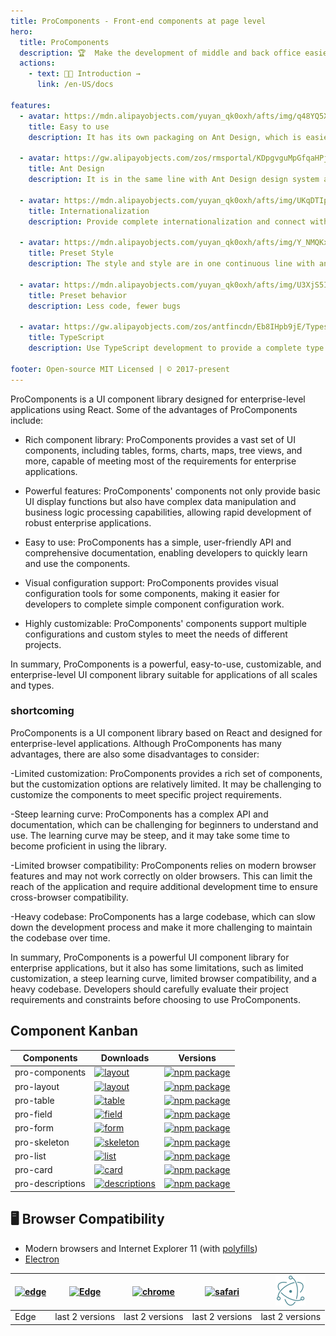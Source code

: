 ```yaml
---
title: ProComponents - Front-end components at page level
hero:
  title: ProComponents
  description: 🏆  Make the development of middle and back office easier
  actions:
    - text: 🏮🏮 Introduction →
      link: /en-US/docs

features:
  - avatar: https://mdn.alipayobjects.com/yuyan_qk0oxh/afts/img/q48YQ5X4ytAAAAAAAAAAAAAAFl94AQBr
    title: Easy to use
    description: It has its own packaging on Ant Design, which is easier to use

  - avatar: https://gw.alipayobjects.com/zos/rmsportal/KDpgvguMpGfqaHPjicRK.svg
    title: Ant Design
    description: It is in the same line with Ant Design design system and seamlessly connects with ant project

  - avatar: https://mdn.alipayobjects.com/yuyan_qk0oxh/afts/img/UKqDTIp55HYAAAAAAAAAAAAAFl94AQBr
    title: Internationalization
    description: Provide complete internationalization and connect with Ant Design system

  - avatar: https://mdn.alipayobjects.com/yuyan_qk0oxh/afts/img/Y_NMQKxw7OgAAAAAAAAAAAAAFl94AQBr
    title: Preset Style
    description: The style and style are in one continuous line with ant d, without magic modification, and naturally

  - avatar: https://mdn.alipayobjects.com/yuyan_qk0oxh/afts/img/U3XjS5IA1tUAAAAAAAAAAAAAFl94AQBr
    title: Preset behavior
    description: Less code, fewer bugs

  - avatar: https://gw.alipayobjects.com/zos/antfincdn/Eb8IHpb9jE/Typescript_logo_2020.svg
    title: TypeScript
    description: Use TypeScript development to provide a complete type definition file

footer: Open-source MIT Licensed | © 2017-present
---
```


ProComponents is a UI component library designed for enterprise-level applications using React. Some of the advantages of ProComponents include:

- Rich component library: ProComponents provides a vast set of UI components, including tables, forms, charts, maps, tree views, and more, capable of meeting most of the requirements for enterprise applications.

- Powerful features: ProComponents' components not only provide basic UI display functions but also have complex data manipulation and business logic processing capabilities, allowing rapid development of robust enterprise applications.

- Easy to use: ProComponents has a simple, user-friendly API and comprehensive documentation, enabling developers to quickly learn and use the components.

- Visual configuration support: ProComponents provides visual configuration tools for some components, making it easier for developers to complete simple component configuration work.

- Highly customizable: ProComponents' components support multiple configurations and custom styles to meet the needs of different projects.

In summary, ProComponents is a powerful, easy-to-use, customizable, and enterprise-level UI component library suitable for applications of all scales and types.

### shortcoming

ProComponents is a UI component library based on React and designed for enterprise-level applications. Although ProComponents has many advantages, there are also some disadvantages to consider:

-Limited customization: ProComponents provides a rich set of components, but the customization options are relatively limited. It may be challenging to customize the components to meet specific project requirements.

-Steep learning curve: ProComponents has a complex API and documentation, which can be challenging for beginners to understand and use. The learning curve may be steep, and it may take some time to become proficient in using the library.

-Limited browser compatibility: ProComponents relies on modern browser features and may not work correctly on older browsers. This can limit the reach of the application and require additional development time to ensure cross-browser compatibility.

-Heavy codebase: ProComponents has a large codebase, which can slow down the development process and make it more challenging to maintain the codebase over time.

In summary, ProComponents is a powerful UI component library for enterprise applications, but it also has some limitations, such as limited customization, a steep learning curve, limited browser compatibility, and a heavy codebase. Developers should carefully evaluate their project requirements and constraints before choosing to use ProComponents.

## Component Kanban

| Components | Downloads | Versions |
| --- | --- | --- |
| pro-components | [![layout](https://img.shields.io/npm/dw/@ant-design/pro-components.svg)](https://www.npmjs.com/package/@ant-design/pro-components) | [![npm package](https://img.shields.io/npm/v/@ant-design/pro-components.svg?style=flat-square?style=flat-square)](https://www.npmjs.com/package/@ant-design/pro-components) |
| pro-layout | [![layout](https://img.shields.io/npm/dw/@ant-design/pro-layout.svg)](https://www.npmjs.com/package/@ant-design/pro-layout) | [![npm package](https://img.shields.io/npm/v/@ant-design/pro-layout.svg?style=flat-square?style=flat-square)](https://www.npmjs.com/package/@ant-design/pro-layout) |
| pro-table | [![table](https://img.shields.io/npm/dw/@ant-design/pro-table.svg)](https://www.npmjs.com/package/@ant-design/pro-table) | [![npm package](https://img.shields.io/npm/v/@ant-design/pro-table.svg?style=flat-square?style=flat-square)](https://www.npmjs.com/package/@ant-design/pro-table) |
| pro-field | [![field](https://img.shields.io/npm/dw/@ant-design/pro-field.svg)](https://www.npmjs.com/package/@ant-design/pro-field) | [![npm package](https://img.shields.io/npm/v/@ant-design/pro-field.svg?style=flat-square?style=flat-square)](https://www.npmjs.com/package/@ant-design/pro-field) |
| pro-form | [![form](https://img.shields.io/npm/dw/@ant-design/pro-form.svg)](https://www.npmjs.com/package/@ant-design/pro-form) | [![npm package](https://img.shields.io/npm/v/@ant-design/pro-form.svg?style=flat-square?style=flat-square)](https://www.npmjs.com/package/@ant-design/pro-form) |
| pro-skeleton | [![skeleton](https://img.shields.io/npm/dw/@ant-design/pro-skeleton.svg)](https://www.npmjs.com/package/@ant-design/pro-skeleton) | [![npm package](https://img.shields.io/npm/v/@ant-design/pro-skeleton.svg?style=flat-square?style=flat-square)](https://www.npmjs.com/package/@ant-design/pro-skeleton) |
| pro-list | [![list](https://img.shields.io/npm/dw/@ant-design/pro-list.svg)](https://www.npmjs.com/package/@ant-design/pro-list) | [![npm package](https://img.shields.io/npm/v/@ant-design/pro-list.svg?style=flat-square?style=flat-square)](https://www.npmjs.com/package/@ant-design/pro-list) |
| pro-card | [![card](https://img.shields.io/npm/dw/@ant-design/pro-card.svg)](https://www.npmjs.com/package/@ant-design/pro-card) | [![npm package](https://img.shields.io/npm/v/@ant-design/pro-card.svg?style=flat-square?style=flat-square)](https://www.npmjs.com/package/@ant-design/pro-card) |
| pro-descriptions | [![descriptions](https://img.shields.io/npm/dw/@ant-design/pro-card.svg)](https://www.npmjs.com/package/@ant-design/pro-descriptions) | [![npm package](https://img.shields.io/npm/v/@ant-design/pro-descriptions.svg?style=flat-square?style=flat-square)](https://www.npmjs.com/package/@ant-design/pro-descriptions) |

## 🖥 Browser Compatibility

- Modern browsers and Internet Explorer 11 (with [polyfills](https://stackoverflow.com/questions/57020976/polyfills-in-2019-for-ie11))
- [Electron](https://www.electronjs.org/)

| [![edge](https://raw.githubusercontent.com/alrra/browser-logos/master/src/edge/edge_48x48.png)](http://godban.github.io/browsers-support-badges/) | [![Edge](https://raw.githubusercontent.com/alrra/browser-logos/master/src/firefox/firefox_48x48.png)](http://godban.github.io/browsers-support-badges/) | [![chrome](https://raw.githubusercontent.com/alrra/browser-logos/master/src/chrome/chrome_48x48.png)](http://godban.github.io/browsers-support-badges/) | [![safari](https://raw.githubusercontent.com/alrra/browser-logos/master/src/safari/safari_48x48.png)](http://godban.github.io/browsers-support-badges/) | [![electron_48x48](https://raw.githubusercontent.com/alrra/browser-logos/master/src/electron/electron_48x48.png)](http://godban.github.io/browsers-support-badges/) |
| --- | --- | --- | --- | --- |
| Edge | last 2 versions | last 2 versions | last 2 versions | last 2 versions |
